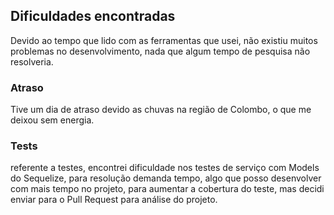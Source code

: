 ## Dificuldades encontradas

Devido ao tempo que lido com as ferramentas que usei, não existiu muitos problemas
no desenvolvimento, nada que algum tempo de pesquisa não resolveria.

### Atraso

Tive um dia de atraso devido as chuvas na região de Colombo, o
que me deixou sem energia.

### Tests

referente a testes, encontrei dificuldade nos testes de serviço com Models do Sequelize,
para resolução demanda tempo, algo que posso desenvolver com mais tempo no projeto, para
aumentar a cobertura do teste, mas decidi enviar para o Pull Request para análise do projeto.
